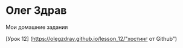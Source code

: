 # Олег Здрав
Мои домашние задания

[Урок 12]  (https://olegzdrav.github.io/lesson_12/"хостинг от Github")
